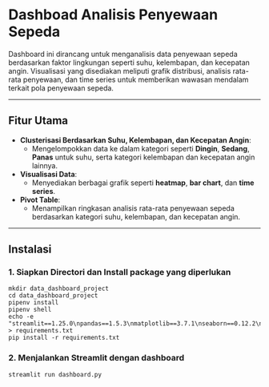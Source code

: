 # Dashboad Analisis Penyewaan Sepeda

Dashboard ini dirancang untuk menganalisis data penyewaan sepeda berdasarkan faktor lingkungan seperti suhu, kelembapan, dan kecepatan angin. Visualisasi yang disediakan meliputi grafik distribusi, analisis rata-rata penyewaan, dan time series untuk memberikan wawasan mendalam terkait pola penyewaan sepeda.

----
## Fitur Utama
- **Clusterisasi Berdasarkan Suhu, Kelembapan, dan Kecepatan Angin**:
  - Mengelompokkan data ke dalam kategori seperti **Dingin**, **Sedang**, **Panas** untuk suhu, serta kategori kelembapan dan kecepatan angin lainnya.
- **Visualisasi Data**:
  - Menyediakan berbagai grafik seperti **heatmap**, **bar chart**, dan **time series**.
- **Pivot Table**:
  - Menampilkan ringkasan analisis rata-rata penyewaan sepeda berdasarkan kategori suhu, kelembapan, dan kecepatan angin.
----

## Instalasi
### 1. Siapkan Directori dan  Install package yang diperlukan 
```
mkdir data_dashboard_project
cd data_dashboard_project
pipenv install
pipenv shell
echo -e "streamlit==1.25.0\npandas==1.5.3\nmatplotlib==3.7.1\nseaborn==0.12.2\nnumpy==1.24.3" > requirements.txt
pip install -r requirements.txt
```
### 2. Menjalankan Streamlit dengan dashboard
```
streamlit run dashboard.py
```
